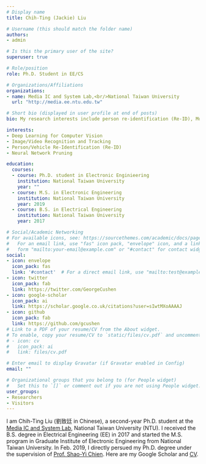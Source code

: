 ```yaml
---
# Display name
title: Chih-Ting (Jackie) Liu

# Username (this should match the folder name)
authors:
- admin

# Is this the primary user of the site?
superuser: true

# Role/position
role: Ph.D. Student in EE/CS

# Organizations/Affiliations
organizations:
- name: Media IC and System Lab,<br/>National Taiwan University
  url: "http://media.ee.ntu.edu.tw"

# Short bio (displayed in user profile at end of posts)
bio: My research interests include person re-identification (Re-ID), Multi-Camera Tracking (MCT), and Neural Network Pruning.

interests:
- Deep Learning for Computer Vision
- Image/Video Recognition and Tracking
- Person/Vehicle Re-Identification (Re-ID)
- Neural Network Pruning

education:
  courses:
  - course: Ph.D. student in Electronic Enginieering
    institution: National Taiwan University
    year: ""
  - course: M.S. in Electronic Engineering
    institution: National Taiwan University
    year: 2019
  - course: B.S. in Electrical Engineering
    institution: National Taiwan University
    year: 2017

# Social/Academic Networking
# For available icons, see: https://sourcethemes.com/academic/docs/page-builder/#icons
#   For an email link, use "fas" icon pack, "envelope" icon, and a link in the
#   form "mailto:your-email@example.com" or "#contact" for contact widget.
social:
- icon: envelope
  icon_pack: fas
  link: '#contact'  # For a direct email link, use "mailto:test@example.org".
- icon: twitter
  icon_pack: fab
  link: https://twitter.com/GeorgeCushen
- icon: google-scholar
  icon_pack: ai
  link: https://scholar.google.co.uk/citations?user=sIwtMXoAAAAJ
- icon: github
  icon_pack: fab
  link: https://github.com/gcushen
# Link to a PDF of your resume/CV from the About widget.
# To enable, copy your resume/CV to `static/files/cv.pdf` and uncomment the lines below.
# - icon: cv
#   icon_pack: ai
#   link: files/cv.pdf

# Enter email to display Gravatar (if Gravatar enabled in Config)
email: ""

# Organizational groups that you belong to (for People widget)
#   Set this to `[]` or comment out if you are not using People widget.
user_groups:
- Researchers
- Visitors
---
```


I am Chih-Ting Liu (劉致廷 in Chinese), a second-year Ph.D. student at the [Media IC and System Lab](http://media.ee.ntu.edu.tw/), National Taiwan University (NTU). I received the B.S. degree in Electrical Engineering (EE) in 2017 and started the M.S. program in Graduate Institute of Electronic Engineering from National Taiwan University. In Feb. 2019, I directly persued my Ph.D. degree under the supervision of [Prof. Shao-Yi Chien](http://www.ee.ntu.edu.tw/profile1.php?id=101). Here are my Google Scholar and [CV](cv/ChihTingLiu.pdf).
